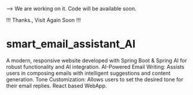 
--> We are working on it. Code will be available soon. 

 !!! Thanks., Visit Again Soon !!!




# smart_email_assistant_AI
 A modern, responsive website developed with Spring Boot & Spring AI for robust functionality and AI integration. AI-Powered Email Writing: Assists users in composing emails with intelligent suggestions and content generation. Tone Customization: Allows users to set the desired tone for their email replies. React based WebApp.
